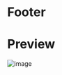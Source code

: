 # Footer
# Preview
![image](https://user-images.githubusercontent.com/120296952/230760334-af6f60ad-2726-4ea1-a97e-0607eaafbb12.png)
